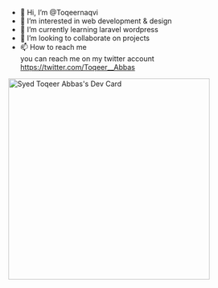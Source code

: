 - 👋 Hi, I’m @Toqeernaqvi
- 👀 I’m interested in  web development & design
- 🌱 I’m currently learning laravel wordpress
- 💞️ I’m looking to collaborate on projects
- 📫 How to reach me  
you can reach me on my twitter account https://twitter.com/Toqeer__Abbas

<!---
Toqeernaqvi/Toqeernaqvi is a ✨ special ✨ repository because its `README.md` (this file) appears on your GitHub profile.
You can click the Preview link to take a look at your changes.
--->
<a href="https://app.daily.dev/ToqeerAbbas"><img src="https://api.daily.dev/devcards/5686d6ec8a424b7a8d792a49f5eee1c1.png?r=ybk" width="400" alt="Syed Toqeer Abbas's Dev Card"/></a>
